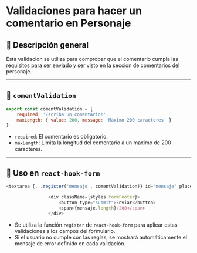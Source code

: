 # Validaciones para hacer un comentario en Personaje

## 📌 Descripción general

Esta validacion se utiliza para comprobar que el comentario cumpla las requisitos para ser enviado y ser visto en la seccion de comentarios del personaje.

--- 

## 🔹 `comentValidation`

```js
export const comentValidation = {
    required: 'Escriba un comentario!',
    maxLength: { value: 200, message: 'Máximo 200 caracteres' }
}
```
- `required`: El comentario es obligatorio.
- `maxLength`: Limita la longitud del comentario a un maximo de 200 caracteres.

---

## 📌 Uso en `react-hook-form`

```js
<textarea {...register('mensaje', comentValidation)} id="mensaje" placeholder="ingresa un comentario..."></textarea>

                <div className={styles.formFooter}>
                    <button type="submit">Enviar</button>
                    <span>{mensaje.length}/200</span>
                </div>
```

- Se utiliza la función `register` de `react-hook-form` para aplicar estas validaciones a los campos del formulario.
- Si el usuario no cumple con las reglas, se mostrará automáticamente el mensaje de error definido en cada validación.